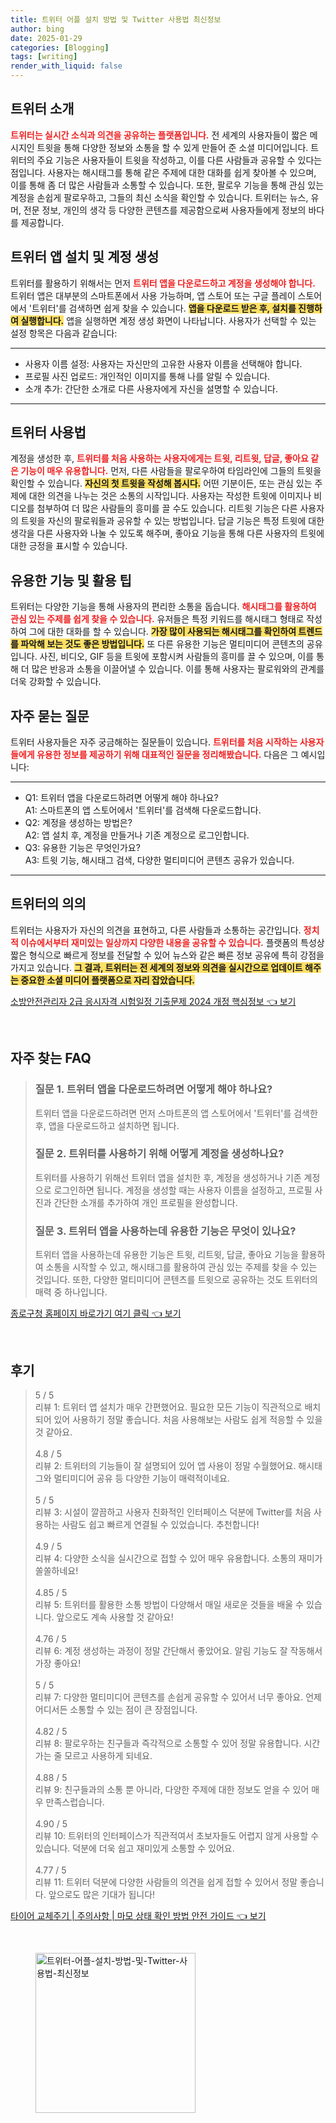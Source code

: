 ```yaml
---
title: 트위터 어플 설치 방법 및 Twitter 사용법 최신정보
author: bing
date: 2025-01-29
categories: [Blogging]
tags: [writing]
render_with_liquid: false
---
```



<h2 id='트위터_소개'>트위터 소개</h2>

<p><b><span style="color: #ee2323;">트위터는 실시간 소식과 의견을 공유하는 플랫폼입니다.</span></b> 전 세계의 사용자들이 짧은 메시지인 트윗을 통해 다양한 정보와 소통을 할 수 있게 만들어 준 소셜 미디어입니다. 트위터의 주요 기능은 사용자들이 트윗을 작성하고, 이를 다른 사람들과 공유할 수 있다는 점입니다. 사용자는 해시태그를 통해 같은 주제에 대한 대화를 쉽게 찾아볼 수 있으며, 이를 통해 좀 더 많은 사람들과 소통할 수 있습니다. 또한, 팔로우 기능을 통해 관심 있는 계정을 손쉽게 팔로우하고, 그들의 최신 소식을 확인할 수 있습니다. 트위터는 뉴스, 유머, 전문 정보, 개인의 생각 등 다양한 콘텐츠를 제공함으로써 사용자들에게 정보의 바다를 제공합니다.</p>

<h2 id='트위터_앱_설치_및_계정_생성'>트위터 앱 설치 및 계정 생성</h2>

<p>트위터를 활용하기 위해서는 먼저 <b><span style="color: #ee2323;">트위터 앱을 다운로드하고 계정을 생성해야 합니다.</span></b> 트위터 앱은 대부분의 스마트폰에서 사용 가능하며, 앱 스토어 또는 구글 플레이 스토어에서 '트위터'를 검색하면 쉽게 찾을 수 있습니다. <b><span style="background-color: #ffe066;">앱을 다운로드 받은 후, 설치를 진행하여 실행합니다.</span></b> 앱을 실행하면 계정 생성 화면이 나타납니다. 사용자가 선택할 수 있는 설정 항목은 다음과 같습니다:</p>

<hr />

<ul>
    <li>사용자 이름 설정: 사용자는 자신만의 고유한 사용자 이름을 선택해야 합니다.</li>
    <li>프로필 사진 업로드: 개인적인 이미지를 통해 나를 알릴 수 있습니다.</li>
    <li>소개 추가: 간단한 소개로 다른 사용자에게 자신을 설명할 수 있습니다.</li>
</ul>

<hr />

<h2 id='트위터_사용법'>트위터 사용법</h2>

<p>계정을 생성한 후, <b><span style="color: #ee2323;">트위터를 처음 사용하는 사용자에게는 트윗, 리트윗, 답글, 좋아요 같은 기능이 매우 유용합니다.</span></b> 먼저, 다른 사람들을 팔로우하여 타임라인에 그들의 트윗을 확인할 수 있습니다. <b><span style="background-color: #ffe066;">자신의 첫 트윗을 작성해 봅시다.</span></b> 어떤 기분이든, 또는 관심 있는 주제에 대한 의견을 나누는 것은 소통의 시작입니다. 사용자는 작성한 트윗에 이미지나 비디오를 첨부하여 더 많은 사람들의 흥미를 끌 수도 있습니다. 리트윗 기능은 다른 사용자의 트윗을 자신의 팔로워들과 공유할 수 있는 방법입니다. 답글 기능은 특정 트윗에 대한 생각을 다른 사용자와 나눌 수 있도록 해주며, 좋아요 기능을 통해 다른 사용자의 트윗에 대한 긍정을 표시할 수 있습니다.</p>

<h2 id='유용한_기능_및_활용_팁'>유용한 기능 및 활용 팁</h2>

<p>트위터는 다양한 기능을 통해 사용자의 편리한 소통을 돕습니다. <b><span style="color: #ee2323;">해시태그를 활용하여 관심 있는 주제를 쉽게 찾을 수 있습니다.</span></b> 유저들은 특정 키워드를 해시태그 형태로 작성하여 그에 대한 대화를 할 수 있습니다. <b><span style="background-color: #ffe066;">가장 많이 사용되는 해시태그를 확인하여 트렌드를 파악해 보는 것도 좋은 방법입니다.</span></b> 또 다른 유용한 기능은 멀티미디어 콘텐츠의 공유입니다. 사진, 비디오, GIF 등을 트윗에 포함시켜 사람들의 흥미를 끌 수 있으며, 이를 통해 더 많은 반응과 소통을 이끌어낼 수 있습니다. 이를 통해 사용자는 팔로워와의 관계를 더욱 강화할 수 있습니다.</p>

<h2 id='자주_묻는_질문'>자주 묻는 질문</h2>

<p>트위터 사용자들은 자주 궁금해하는 질문들이 있습니다. <b><span style="color: #ee2323;">트위터를 처음 시작하는 사용자들에게 유용한 정보를 제공하기 위해 대표적인 질문을 정리해봤습니다.</span></b> 다음은 그 예시입니다:</p>

<hr />

<ul>
    <li>Q1: 트위터 앱을 다운로드하려면 어떻게 해야 하나요?<br>A1: 스마트폰의 앱 스토어에서 '트위터'를 검색해 다운로드합니다.</li>
    <li>Q2: 계정을 생성하는 방법은?<br>A2: 앱 설치 후, 계정을 만들거나 기존 계정으로 로그인합니다.</li>
    <li>Q3: 유용한 기능은 무엇인가요?<br>A3: 트윗 기능, 해시태그 검색, 다양한 멀티미디어 콘텐츠 공유가 있습니다.</li>
</ul>

<hr />

<h2 id='트위터_의의'>트위터의 의의</h2>

<p>트위터는 사용자가 자신의 의견을 표현하고, 다른 사람들과 소통하는 공간입니다. <b><span style="color: #ee2323;">정치적 이슈에서부터 재미있는 일상까지 다양한 내용을 공유할 수 있습니다.</span></b> 플랫폼의 특성상 짧은 형식으로 빠르게 정보를 전달할 수 있어 뉴스와 같은 빠른 정보 공유에 특히 강점을 가지고 있습니다. <b><span style="background-color: #ffe066;">그 결과, 트위터는 전 세계의 정보와 의견을 실시간으로 업데이트 해주는 중요한 소셜 미디어 플랫폼으로 자리 잡았습니다.</span></b></p>


<p><a class="click-button" title="소방안전관리자 2급 응시자격 시험일정 기출문제 2024 개정 핵심정보" href="https://24nara.github.io/posts/%EC%86%8C%EB%B0%A9%EC%95%88%EC%A0%84%EA%B4%80%EB%A6%AC%EC%9E%90-2%EA%B8%89-%EC%9D%91%EC%8B%9C%EC%9E%90%EA%B2%A9-%EC%8B%9C%ED%97%98%EC%9D%BC%EC%A0%95-%EA%B8%B0%EC%B6%9C%EB%AC%B8%EC%A0%9C-2024-%EA%B0%9C%EC%A0%95-%ED%95%B5%EC%8B%AC%EC%A0%95%EB%B3%B4/" rel="dofollow">소방안전관리자 2급 응시자격 시험일정 기출문제 2024 개정 핵심정보 👈 보기</a></p><br>
<h2 id='자주_찾는_FAQ'>자주 찾는 FAQ</h2>
<div itemscope="" itemtype="https://schema.org/FAQPage"> 
<blockquote> 
<div itemscope="" itemprop="mainEntity" itemtype="https://schema.org/Question"> 
<h3 itemprop="name">질문 1. 트위터 앱을 다운로드하려면 어떻게 해야 하나요?</h3> 
<div itemscope="" itemprop="acceptedAnswer" itemtype="https://schema.org/Answer"> 
<span itemprop="text"> 
<p>트위터 앱을 다운로드하려면 먼저 스마트폰의 앱 스토어에서 '트위터'를 검색한 후, 앱을 다운로드하고 설치하면 됩니다.</p> 
</span> 
</div> 
</div> 

<div itemscope="" itemprop="mainEntity" itemtype="https://schema.org/Question"> 
<h3 itemprop="name">질문 2. 트위터를 사용하기 위해 어떻게 계정을 생성하나요?</h3> 
<div itemscope="" itemprop="acceptedAnswer" itemtype="https://schema.org/Answer"> 
<span itemprop="text"> 
<p>트위터를 사용하기 위해선 트위터 앱을 설치한 후, 계정을 생성하거나 기존 계정으로 로그인하면 됩니다. 계정을 생성할 때는 사용자 이름을 설정하고, 프로필 사진과 간단한 소개를 추가하여 개인 프로필을 완성합니다.</p> 
</span> 
</div> 
</div> 

<div itemscope="" itemprop="mainEntity" itemtype="https://schema.org/Question"> 
<h3 itemprop="name">질문 3. 트위터 앱을 사용하는데 유용한 기능은 무엇이 있나요?</h3> 
<div itemscope="" itemprop="acceptedAnswer" itemtype="https://schema.org/Answer"> 
<span itemprop="text"> 
<p>트위터 앱을 사용하는데 유용한 기능은 트윗, 리트윗, 답글, 좋아요 기능을 활용하여 소통을 시작할 수 있고, 해시태그를 활용하여 관심 있는 주제를 찾을 수 있는 것입니다. 또한, 다양한 멀티미디어 콘텐츠를 트윗으로 공유하는 것도 트위터의 매력 중 하나입니다.</p> 
</span> 
</div> 
</div> 
</blockquote> 
</div>
<p><a class="click-button" title="종로구청 홈페이지 바로가기 여기 클릭" href="https://24nara.github.io/posts/%EC%A2%85%EB%A1%9C%EA%B5%AC%EC%B2%AD-%ED%99%88%ED%8E%98%EC%9D%B4%EC%A7%80-%EB%B0%94%EB%A1%9C%EA%B0%80%EA%B8%B0-%EC%97%AC%EA%B8%B0-%ED%81%B4%EB%A6%AD/" rel="dofollow">종로구청 홈페이지 바로가기 여기 클릭 👈 보기</a></p><br>
<h2 id='후기'>후기</h2>
<div itemscope itemtype="https://schema.org/Product">
  <blockquote>
  <div itemprop="review" itemscope itemtype="https://schema.org/Review">
      <div itemprop="reviewRating" itemscope itemtype="https://schema.org/Rating"> <span itemprop="ratingValue">5</span> / <span itemprop="bestRating">5</span> </div>
      <span itemprop="reviewBody">리뷰 1: 트위터 앱 설치가 매우 간편했어요. 필요한 모든 기능이 직관적으로 배치되어 있어 사용하기 정말 좋습니다. 처음 사용해보는 사람도 쉽게 적응할 수 있을 것 같아요.</span>
  </div>
  <br>
  <div itemprop="review" itemscope itemtype="https://schema.org/Review">
      <div itemprop="reviewRating" itemscope itemtype="https://schema.org/Rating"> <span itemprop="ratingValue">4.8</span> / <span itemprop="bestRating">5</span> </div>
      <span itemprop="reviewBody">리뷰 2: 트위터의 기능들이 잘 설명되어 있어 앱 사용이 정말 수월했어요. 해시태그와 멀티미디어 공유 등 다양한 기능이 매력적이네요.</span>
  </div>
  <br>
  <div itemprop="review" itemscope itemtype="https://schema.org/Review">
      <div itemprop="reviewRating" itemscope itemtype="https://schema.org/Rating"> <span itemprop="ratingValue">5</span> / <span itemprop="bestRating">5</span> </div>
      <span itemprop="reviewBody">리뷰 3: 시설이 깔끔하고 사용자 친화적인 인터페이스 덕분에 Twitter를 처음 사용하는 사람도 쉽고 빠르게 연결될 수 있었습니다. 추천합니다!</span>
  </div>
  <br>
  <div itemprop="review" itemscope itemtype="https://schema.org/Review">
      <div itemprop="reviewRating" itemscope itemtype="https://schema.org/Rating"> <span itemprop="ratingValue">4.9</span> / <span itemprop="bestRating">5</span> </div>
      <span itemprop="reviewBody">리뷰 4: 다양한 소식을 실시간으로 접할 수 있어 매우 유용합니다. 소통의 재미가 쏠쏠하네요!</span>
  </div>
  <br>
  <div itemprop="review" itemscope itemtype="https://schema.org/Review">
      <div itemprop="reviewRating" itemscope itemtype="https://schema.org/Rating"> <span itemprop="ratingValue">4.85</span> / <span itemprop="bestRating">5</span> </div>
      <span itemprop="reviewBody">리뷰 5: 트위터를 활용한 소통 방법이 다양해서 매일 새로운 것들을 배울 수 있습니다. 앞으로도 계속 사용할 것 같아요!</span>
  </div>
  <br>
  <div itemprop="review" itemscope itemtype="https://schema.org/Review">
      <div itemprop="reviewRating" itemscope itemtype="https://schema.org/Rating"> <span itemprop="ratingValue">4.76</span> / <span itemprop="bestRating">5</span> </div>
      <span itemprop="reviewBody">리뷰 6: 계정 생성하는 과정이 정말 간단해서 좋았어요. 알림 기능도 잘 작동해서 가장 좋아요!</span>
  </div>
  <br>
  <div itemprop="review" itemscope itemtype="https://schema.org/Review">
      <div itemprop="reviewRating" itemscope itemtype="https://schema.org/Rating"> <span itemprop="ratingValue">5</span> / <span itemprop="bestRating">5</span> </div>
      <span itemprop="reviewBody">리뷰 7: 다양한 멀티미디어 콘텐츠를 손쉽게 공유할 수 있어서 너무 좋아요. 언제 어디서든 소통할 수 있는 점이 큰 장점입니다.</span>
  </div>
  <br>
  <div itemprop="review" itemscope itemtype="https://schema.org/Review">
      <div itemprop="reviewRating" itemscope itemtype="https://schema.org/Rating"> <span itemprop="ratingValue">4.82</span> / <span itemprop="bestRating">5</span> </div>
      <span itemprop="reviewBody">리뷰 8: 팔로우하는 친구들과 즉각적으로 소통할 수 있어 정말 유용합니다. 시간 가는 줄 모르고 사용하게 되네요.</span>
  </div>
  <br>
  <div itemprop="review" itemscope itemtype="https://schema.org/Review">
      <div itemprop="reviewRating" itemscope itemtype="https://schema.org/Rating"> <span itemprop="ratingValue">4.88</span> / <span itemprop="bestRating">5</span> </div>
      <span itemprop="reviewBody">리뷰 9: 친구들과의 소통 뿐 아니라, 다양한 주제에 대한 정보도 얻을 수 있어 매우 만족스럽습니다.</span>
  </div>
  <br>
  <div itemprop="review" itemscope itemtype="https://schema.org/Review">
      <div itemprop="reviewRating" itemscope itemtype="https://schema.org/Rating"> <span itemprop="ratingValue">4.90</span> / <span itemprop="bestRating">5</span> </div>
      <span itemprop="reviewBody">리뷰 10: 트위터의 인터페이스가 직관적여서 초보자들도 어렵지 않게 사용할 수 있습니다. 덕분에 더욱 쉽고 재미있게 소통할 수 있어요.</span>
  </div>
  <br>
  <div itemprop="review" itemscope itemtype="https://schema.org/Review">
      <div itemprop="reviewRating" itemscope itemtype="https://schema.org/Rating"> <span itemprop="ratingValue">4.77</span> / <span itemprop="bestRating">5</span> </div>
      <span itemprop="reviewBody">리뷰 11: 트위터 덕분에 다양한 사람들의 의견을 쉽게 접할 수 있어서 정말 좋습니다. 앞으로도 많은 기대가 됩니다!</span>
  </div>
  </blockquote>
</div>
<p><a class="click-button" title="타이어 교체주기 | 주의사항 | 마모 상태 확인 방법 안전 가이드" href="https://24nara.github.io/posts/%ED%83%80%EC%9D%B4%EC%96%B4-%EA%B5%90%EC%B2%B4%EC%A3%BC%EA%B8%B0-%EC%A3%BC%EC%9D%98%EC%82%AC%ED%95%AD-%EB%A7%88%EB%AA%A8-%EC%83%81%ED%83%9C-%ED%99%95%EC%9D%B8-%EB%B0%A9%EB%B2%95-%EC%95%88%EC%A0%84-%EA%B0%80%EC%9D%B4%EB%93%9C/" rel="dofollow">타이어 교체주기 | 주의사항 | 마모 상태 확인 방법 안전 가이드 👈 보기</a></p><br>
<figure class="image"><img src="https://24nara.github.io/assets/img/thumbnail/트위터-어플-설치-방법-및-Twitter-사용법-최신정보.webp" alt="트위터-어플-설치-방법-및-Twitter-사용법-최신정보" width="256" height="256"></figure>